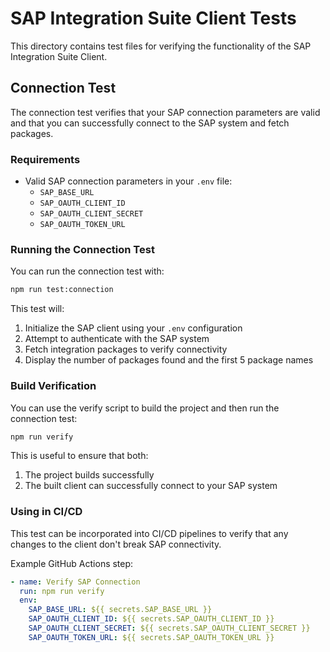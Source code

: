# SAP Integration Suite Client Tests

This directory contains test files for verifying the functionality of the SAP Integration Suite Client.

## Connection Test

The connection test verifies that your SAP connection parameters are valid and that you can successfully connect to the SAP system and fetch packages.

### Requirements

- Valid SAP connection parameters in your `.env` file:
  - `SAP_BASE_URL`
  - `SAP_OAUTH_CLIENT_ID`
  - `SAP_OAUTH_CLIENT_SECRET`
  - `SAP_OAUTH_TOKEN_URL`

### Running the Connection Test

You can run the connection test with:

```bash
npm run test:connection
```

This test will:
1. Initialize the SAP client using your `.env` configuration
2. Attempt to authenticate with the SAP system
3. Fetch integration packages to verify connectivity
4. Display the number of packages found and the first 5 package names

### Build Verification

You can use the verify script to build the project and then run the connection test:

```bash
npm run verify
```

This is useful to ensure that both:
1. The project builds successfully
2. The built client can successfully connect to your SAP system

### Using in CI/CD

This test can be incorporated into CI/CD pipelines to verify that any changes to the client don't break SAP connectivity.

Example GitHub Actions step:

```yaml
- name: Verify SAP Connection
  run: npm run verify
  env:
    SAP_BASE_URL: ${{ secrets.SAP_BASE_URL }}
    SAP_OAUTH_CLIENT_ID: ${{ secrets.SAP_OAUTH_CLIENT_ID }}
    SAP_OAUTH_CLIENT_SECRET: ${{ secrets.SAP_OAUTH_CLIENT_SECRET }}
    SAP_OAUTH_TOKEN_URL: ${{ secrets.SAP_OAUTH_TOKEN_URL }}
``` 